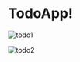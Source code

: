 # TodoApp!
![todo1](https://github.com/Sasaliha/TodoApp/assets/77535648/7b5610d2-6ae3-47b8-add8-c254becb626e)

![todo2](https://github.com/Sasaliha/TodoApp/assets/77535648/8461fe8a-6aad-4483-b5d0-54cfc138c3ec)
